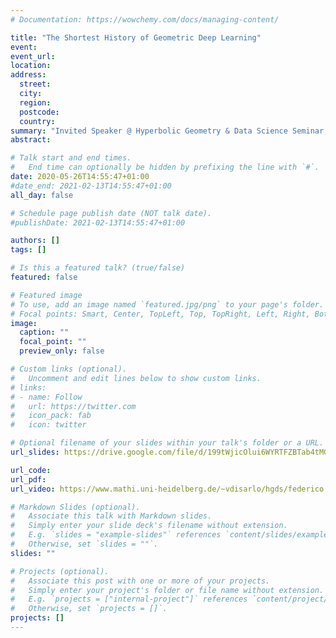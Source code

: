 ```yaml
---
# Documentation: https://wowchemy.com/docs/managing-content/

title: "The Shortest History of Geometric Deep Learning"
event:
event_url:
location:
address:
  street:
  city:
  region:
  postcode:
  country:
summary: "Invited Speaker @ Hyperbolic Geometry & Data Science Seminar, Heidelberg University, May 2020"
abstract:

# Talk start and end times.
#   End time can optionally be hidden by prefixing the line with `#`.
date: 2020-05-26T14:55:47+01:00
#date_end: 2021-02-13T14:55:47+01:00
all_day: false

# Schedule page publish date (NOT talk date).
#publishDate: 2021-02-13T14:55:47+01:00

authors: []
tags: []

# Is this a featured talk? (true/false)
featured: false

# Featured image
# To use, add an image named `featured.jpg/png` to your page's folder. 
# Focal points: Smart, Center, TopLeft, Top, TopRight, Left, Right, BottomLeft, Bottom, BottomRight.
image:
  caption: ""
  focal_point: ""
  preview_only: false

# Custom links (optional).
#   Uncomment and edit lines below to show custom links.
# links:
# - name: Follow
#   url: https://twitter.com
#   icon_pack: fab
#   icon: twitter

# Optional filename of your slides within your talk's folder or a URL.
url_slides: https://drive.google.com/file/d/199tWjicOlui6WYRTFZBTab4tMGBOJifn/view?usp=sharing

url_code:
url_pdf:
url_video: https://www.mathi.uni-heidelberg.de/~vdisarlo/hgds/federico.mp4

# Markdown Slides (optional).
#   Associate this talk with Markdown slides.
#   Simply enter your slide deck's filename without extension.
#   E.g. `slides = "example-slides"` references `content/slides/example-slides.md`.
#   Otherwise, set `slides = ""`.
slides: ""

# Projects (optional).
#   Associate this post with one or more of your projects.
#   Simply enter your project's folder or file name without extension.
#   E.g. `projects = ["internal-project"]` references `content/project/deep-learning/index.md`.
#   Otherwise, set `projects = []`.
projects: []
---
```

